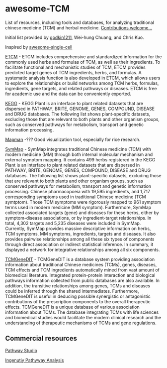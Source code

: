 # awesome-TCM

List of resources, including tools and databases, for analyzing traditional chinese medicine (TCM) and herbal medicine.  [Contributions welcome...](https://github.com/stevetsa/awesome-TCM/blob/master/CONTRIBUTE.md)

Initial list provided by [godkin1211](https://github.com/godkin1211), Wei-hung Chuang, and Chris Kuo.

Inspired by [awesome-single-cell](https://github.com/seandavi/awesome-single-cell/blob/master/README.md)

[ETCM](http://www.nrc.ac.cn:9090/ETCM/index.php/Home/Index/index.html?fbclid=IwAR0tdwi_hhEULzOoNuQO03oWl7neuztCG9SGvSpUTa71TPDiiAkNqJchDbQ) - ETCM includes comprehensive and standardized information for the commonly used herbs and formulas of TCM, as well as their ingredients. To facilitate functional and mechanistic studies of TCM, ETCM provides predicted target genes of TCM ingredients, herbs, and formulas. A systematic analysis function is also developed in ETCM, which allows users to explore the relationships or build networks among TCM herbs, formulas, ingredients, gene targets, and related pathways or diseases. ETCM is free for academic use and the data can be conveniently exported.  

[KEGG](https://www.genome.jp/kegg/genome/plant.html) - KEGG Plant is an interface to plant related datasets that are dispersed in PATHWAY, BRITE, GENOME, GENES, COMPOUND, DISEASE and DRUG databases. The following list shows plant-specific datasets, excluding those that are relevant to both plants and other organism groups, such as conserved pathways for metabolism, transport and genetic information processing.   

[Mapman](https://mapman.gabipd.org) -??? Good visualization tool, especially for rice research.  

[SymMap](http://www.symmap.org/) - SymMap integrates traditional Chinese medicine (TCM) with modern medicine (MM) through both internal molecular mechanism and external symptom mapping. It contains 499 herbs registered in the KEGG Plant is an interface to plant related datasets that are dispersed in PATHWAY, BRITE, GENOME, GENES, COMPOUND, DISEASE and DRUG databases. The following list shows plant-specific datasets, excluding those that are relevant to both plants and other organism groups, such as conserved pathways for metabolism, transport and genetic information processing. 
Chinese pharmacopoeia with 19,595 ingredients, and 1,717 corresponding symptoms used in traditional Chinese medicine (TCM symtptom). Those TCM symptoms were rigorously mapped to 961 symptom terms used in modern medicine (MM symptom). Furthermore, SymMap collected associated targets (gene) and diseases for these herbs, either by symptom-disease associations, or by ingredient-target relationships. In total, 4,302 targets and 5,235 diseases were included in SymMap.  
Currently, SymMap provides massive descriptive information on herbs, TCM symptoms, MM symptoms, ingredients, targets and diseases. It also provides pairwise relationships among all these six types of components through direct association or indirect statistical inference. In summary, it displayed a network for integrative relationships among all six components.  

[TCMGeneDIT](http://tcm.lifescience.ntu.edu.tw/) - TCMGeneDIT is a database system providing association information about traditional Chinese medicines (TCMs), genes, diseases, TCM effects and TCM ingredients automatically mined from vast amount of biomedical literature. Integrated protein-protein interaction and biological pathways information collected from public databases are also available. In addition, the transitive relationships among genes, TCMs and diseases could be inferred through the shared intermediates. Furthermore, TCMGeneDIT is useful in deducing possible synergistic or antagonistic contributions of the prescription components to the overall therapeutic effects. TCMGeneDIT is a unique database of various association information about TCMs. The database integrating TCMs with life sciences and biomedical studies would facilitate the modern clinical research and the understanding of therapeutic mechanisms of TCMs and gene regulations.  


## Commercial resources 
[Pathway Studio](https://plant.pathwaystudio.com/login/form)  

[Ingenutiy Pathyway Analysis](https://analysis.ingenuity.com/)  

